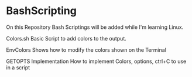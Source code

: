 # BashScripting
On this Repository Bash Scriptings will be added while I'm learning Linux.

Colors.sh
Basic Script to add colors to the output.

EnvColors
Shows how to modify the colors shown on the Terminal

GETOPTS Implementation
How to implement Colors, options, ctrl+C to use in a script

